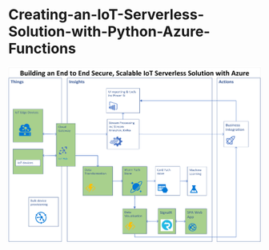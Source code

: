 # Creating-an-IoT-Serverless-Solution-with-Python-Azure-Functions

![](./docs/resources/python-azure-functions-solution.png)
